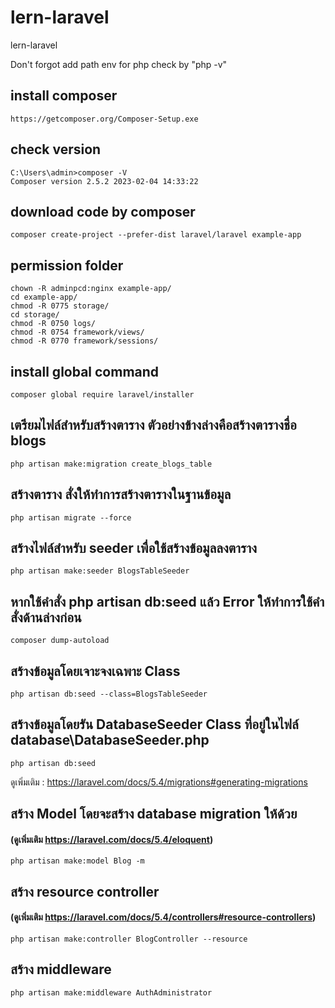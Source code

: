 # lern-laravel
lern-laravel


Don't forgot add path env for php check by "php -v"


## install composer 

````
https://getcomposer.org/Composer-Setup.exe
````

## check version

````
C:\Users\admin>composer -V
Composer version 2.5.2 2023-02-04 14:33:22
````

## download code by composer

````
composer create-project --prefer-dist laravel/laravel example-app
````

## permission folder 

````
chown -R adminpcd:nginx example-app/
cd example-app/
chmod -R 0775 storage/
cd storage/
chmod -R 0750 logs/
chmod -R 0754 framework/views/
chmod -R 0770 framework/sessions/
````

## install global command
````
composer global require laravel/installer
````

## เตรียมไฟล์สำหรับสร้างตาราง ตัวอย่างข้างล่างคือสร้างตารางชื่อ blogs
````
php artisan make:migration create_blogs_table
````

## สร้างตาราง สั่งให้ทำการสร้างตารางในฐานข้อมูล
````
php artisan migrate --force
````

## สร้างไฟล์สำหรับ seeder เพื่อใช้สร้างข้อมูลลงตาราง
````
php artisan make:seeder BlogsTableSeeder
````

## หากใช้คำสั่ง php artisan db:seed แล้ว Error ให้ทำการใช้คำสั่งด้านล่างก่อน
````
composer dump-autoload
````

## สร้างข้อมูลโดยเจาะจงเฉพาะ Class
````
php artisan db:seed --class=BlogsTableSeeder
````

## สร้างข้อมูลโดยรัน DatabaseSeeder Class ที่อยู่ในไฟล์ database\DatabaseSeeder.php
````
php artisan db:seed 
````

ดูเพิ่มเติม : https://laravel.com/docs/5.4/migrations#generating-migrations


## สร้าง Model โดยจะสร้าง  database migration ให้ด้วย 
#### (ดูเพิ่มเติม https://laravel.com/docs/5.4/eloquent)
````
php artisan make:model Blog -m
````

## สร้าง resource controller 
####  (ดูเพิ่มเติม https://laravel.com/docs/5.4/controllers#resource-controllers)
````
php artisan make:controller BlogController --resource
````

## สร้าง middleware
````
php artisan make:middleware AuthAdministrator
````
